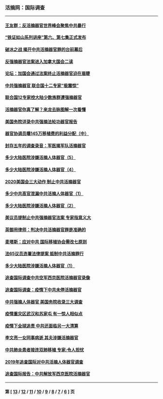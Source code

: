 ### 活摘网：国际调查
---
#### [王友群：反活摘器官世界峰会聚焦中共暴行](../../pages/nf5947/n13250738.md?02280430) 
#### [“铁证如山系列讲座”第六、第七集正式发布](../../pages/nf5947/n13106287.md?02280430) 
#### [破冰之战 揭开中共活摘器官罪的台前幕后](../../pages/nf5947/n13082457.md?02280430) 
#### [反强摘器官法案进入加拿大国会二读](../../pages/nf5947/n13033450.md?02280430) 
#### [论坛：加国会通过法案终止活摘器官迫在眉睫](../../pages/nf5947/n13029839.md?02280430) 
#### [中共强摘器官 联合国十二专家“极震惊”](../../pages/nf5947/n13024313.md?02280430) 
#### [联合国12专家控大陆少数族群遭强摘器官](../../pages/nf5947/n13023877.md?02280430) 
#### [活摘器官你真了解？来龙去脉图解一次看懂](../../pages/nf5947/n13013820.md?02280430) 
#### [美国务院详录中共强摘法轮功器官报告](../../pages/nf5947/n12944519.md?02280430) 
#### [器官协调员曝145万移植费的利益分配（中）](../../pages/nf5947/n12894547.md?02280430) 
#### [封存五年的调查录音：军医揭军队活摘器官](../../pages/nf5947/n12798692.md?02280430) 
#### [多少大陆医院涉嫌活摘人体器官（5）](../../pages/nf5947/n12768383.md?02280430) 
#### [多少大陆医院涉嫌活摘人体器官（4）](../../pages/nf5947/n12664434.md?02280430) 
#### [2020美国会三大动作 制止中共活摘器官](../../pages/nf5947/n12682004.md?02280430) 
#### [多少中共高官泄漏中共活摘人体器官（1）](../../pages/nf5947/n12671234.md?02280430) 
#### [多少大陆医院涉嫌活摘人体器官（2）](../../pages/nf5947/n12655589.md?02280430) 
#### [美议员提制止中共强摘器官法案 专家指意义大](../../pages/nf5947/n12630561.md?02280430) 
#### [英御用律师：判决中共活摘器官罪是准确的](../../pages/nf5947/n12580740.md?02280430) 
#### [麦塔斯：应对中共 国际移植协会需改七原则](../../pages/nf5947/n12514711.md?02280430) 
#### [法65议员连署法律提案 抵制中共活摘罪行](../../pages/nf5947/n12437047.md?02280430) 
#### [多少大陆医院涉嫌活摘人体器官（1）](../../pages/nf5947/n12414284.md?02280430) 
#### [追查国际调查中共空军西京医院活摘器官录像](../../pages/nf5947/n12348837.md?02280430) 
#### [追查国际调查：疫情下中共未停活摘器官](../../pages/nf5947/n12273415.md?02280430) 
#### [中共强摘人体器官 美国务院收录三大调查](../../pages/nf5947/n12181488.md?02280430) 
#### [疫情重灾区武汉和苏家屯 有一惊人相似点](../../pages/nf5947/n12150824.md?02280430) 
#### [疫情下全球追责 中共还面临另一大清算](../../pages/nf5947/n12070397.md?02280430) 
#### [李文亮一女同事病逝 其夫涉嫌活摘器官](../../pages/nf5947/n11957882.md?02280430) 
#### [中共肺炎患者接连双肺移植 专家:令人担忧](../../pages/nf5947/n11945516.md?02280430) 
#### [2019年追查国际对中共活摘人体器官调查](../../pages/nf5947/n11917733.md?02280430) 
#### [追查国际报告：中共解放军西京医院活摘器官](../../pages/nf5947/n11838359.md?02280430) 

---
#### 第 [ [13](./13.md?02280430) / [12](./12.md?02280430) / [11](./11.md?02280430) / [10](./10.md?02280430) / [9](./9.md?02280430) / [8](./8.md?02280430) / [7](./7.md?02280430) / [6](./6.md?02280430) ] 页
